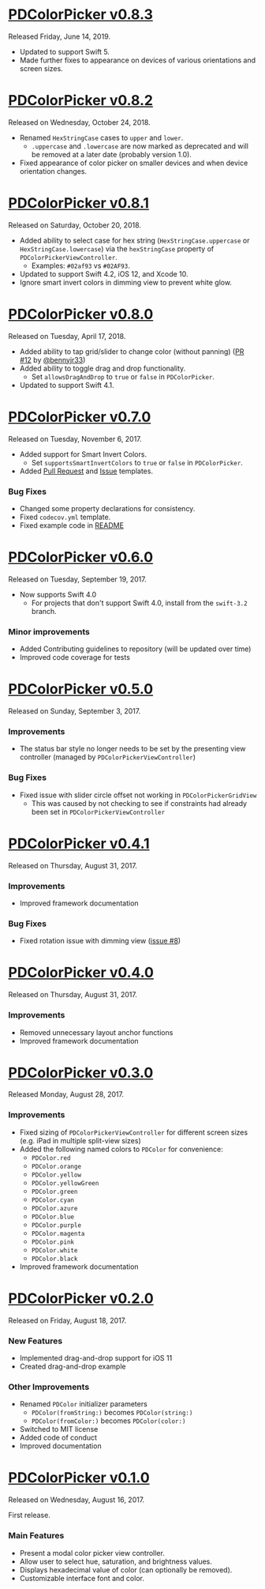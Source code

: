 # [PDColorPicker v0.8.3](https://github.com/pdil/PDColorPicker/releases/tag/0.8.3)
Released Friday, June 14, 2019.

* Updated to support Swift 5.
* Made further fixes to appearance on devices of various orientations and screen sizes.

# [PDColorPicker v0.8.2](https://github.com/pdil/PDColorPicker/releases/tag/0.8.2)
Released on Wednesday, October 24, 2018.

* Renamed `HexStringCase` cases to `upper` and `lower`.
  * `.uppercase` and `.lowercase` are now marked as deprecated and will be removed at a later date (probably version 1.0).
* Fixed appearance of color picker on smaller devices and when device orientation changes.

# [PDColorPicker v0.8.1](https://github.com/pdil/PDColorPicker/releases/tag/0.8.1)
Released on Saturday, October 20, 2018.

* Added ability to select case for hex string (`HexStringCase.uppercase` or `HexStringCase.lowercase`) via the `hexStringCase` property of `PDColorPickerViewController`.
  * Examples: `#02af93` vs `#02AF93`.
* Updated to support Swift 4.2, iOS 12, and Xcode 10.
* Ignore smart invert colors in dimming view to prevent white glow.

# [PDColorPicker v0.8.0](https://github.com/pdil/PDColorPicker/releases/tag/0.8.0)
Released on Tuesday, April 17, 2018.

* Added ability to tap grid/slider to change color (without panning) ([PR #12](https://github.com/pdil/PDColorPicker/pull/12) by [@bennyjr33](https://github.com/bennyjr33))
* Added ability to toggle drag and drop functionality.
  * Set `allowsDragAndDrop` to `true` or `false` in `PDColorPicker`.
* Updated to support Swift 4.1.


# [PDColorPicker v0.7.0](https://github.com/pdil/PDColorPicker/releases/tag/0.7.0)
Released on Tuesday, November 6, 2017.

* Added support for Smart Invert Colors.
  * Set `supportsSmartInvertColors` to `true` or `false` in `PDColorPicker`.
* Added [Pull Request](https://github.com/pdil/PDColorPicker/blob/master/.github/PULL_REQUEST_TEMPLATE.md) and [Issue](https://github.com/pdil/PDColorPicker/blob/master/.github/ISSUE_TEMPLATE.md) templates.

### Bug Fixes
* Changed some property declarations for consistency.
* Fixed `codecov.yml` template.
* Fixed example code in [README](https://github.com/pdil/PDColorPicker/blob/master/README.md)

# [PDColorPicker v0.6.0](https://github.com/pdil/PDColorPicker/releases/tag/0.6.0)
Released on Tuesday, September 19, 2017.

* Now supports Swift 4.0
  * For projects that don't support Swift 4.0, install from the `swift-3.2` branch.

### Minor improvements
* Added Contributing guidelines to repository (will be updated over time)
* Improved code coverage for tests

# [PDColorPicker v0.5.0](https://github.com/pdil/PDColorPicker/releases/tag/0.5.0)
Released on Sunday, September 3, 2017.

### Improvements
* The status bar style no longer needs to be set by the presenting view controller (managed by `PDColorPickerViewController`)

### Bug Fixes
* Fixed issue with slider circle offset not working in `PDColorPickerGridView`
  * This was caused by not checking to see if constraints had already been set in `PDColorPickerViewController`

# [PDColorPicker v0.4.1](https://github.com/pdil/PDColorPicker/releases/tag/0.4.1)
Released on Thursday, August 31, 2017.

### Improvements
* Improved framework documentation

### Bug Fixes
* Fixed rotation issue with dimming view ([issue #8](https://github.com/pdil/PDColorPicker/issues/8))

# [PDColorPicker v0.4.0](https://github.com/pdil/PDColorPicker/releases/tag/0.4.0)
Released on Thursday, August 31, 2017.

### Improvements
* Removed unnecessary layout anchor functions
* Improved framework documentation

# [PDColorPicker v0.3.0](https://github.com/pdil/PDColorPicker/releases/tag/0.3.0)
Released Monday, August 28, 2017.

### Improvements
* Fixed sizing of `PDColorPickerViewController` for different screen sizes (e.g. iPad in multiple split-view sizes)
* Added the following named colors to `PDColor` for convenience:
  * `PDColor.red`
  * `PDColor.orange`
  * `PDColor.yellow`
  * `PDColor.yellowGreen`
  * `PDColor.green`
  * `PDColor.cyan`
  * `PDColor.azure`
  * `PDColor.blue`
  * `PDColor.purple`
  * `PDColor.magenta`
  * `PDColor.pink`
  * `PDColor.white`
  * `PDColor.black`
* Improved framework documentation

# [PDColorPicker v0.2.0](https://github.com/pdil/PDColorPicker/releases/tag/0.2.0)
Released on Friday, August 18, 2017.

### New Features
* Implemented drag-and-drop support for iOS 11
* Created drag-and-drop example

### Other Improvements
* Renamed `PDColor` initializer parameters
  - `PDColor(fromString:)` becomes `PDColor(string:)`
  - `PDColor(fromColor:)` becomes `PDColor(color:)`
* Switched to MIT license
* Added code of conduct
* Improved documentation

# [PDColorPicker v0.1.0](https://github.com/pdil/PDColorPicker/releases/tag/0.1.0)
Released on Wednesday, August 16, 2017.

First release.

### Main Features
* Present a modal color picker view controller.
* Allow user to select hue, saturation, and brightness values.
* Displays hexadecimal value of color (can optionally be removed).
* Customizable interface font and color.

